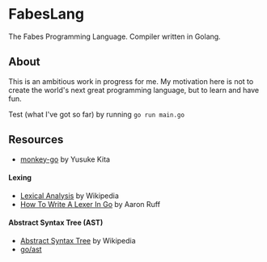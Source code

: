 # FabesLang

The Fabes Programming Language. Compiler written in Golang.

## About

This is an ambitious work in progress for me. My motivation here is not to create the world's next great programming language, but to learn and have fun.

Test (what I've got so far) by running `go run main.go`

## Resources

- [monkey-go](https://github.com/kitasuke/monkey-go) by Yusuke Kita

#### Lexing
- [Lexical Analysis](https://en.wikipedia.org/wiki/Lexical_analysis) by Wikipedia
- [How To Write A Lexer In Go](https://www.aaronraff.dev/blog/how-to-write-a-lexer-in-go) by Aaron Ruff

#### Abstract Syntax Tree (AST)
- [Abstract Syntax Tree](https://en.wikipedia.org/wiki/Abstract_syntax_tree) by Wikipedia
- [go/ast](https://pkg.go.dev/go/ast)